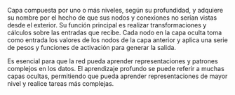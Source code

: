 Capa compuesta por uno o más niveles, según su profundidad, y adquiere su nombre por el hecho de que sus nodos y conexiones no serían vistas desde el exterior.
Su función principal es realizar transformaciones y cálculos sobre las entradas que recibe. Cada nodo en la capa oculta toma como entrada los valores de los nodos de 
la capa anterior y aplica una serie de pesos y funciones de activación para generar la salida. 

Es esencial para que la red pueda aprender representaciones y patrones complejos en los datos. El aprendizaje profundo se puede referir a muchas capas ocultas, 
permitiendo que pueda aprender representaciones de mayor nivel y realice tareas más complejas.